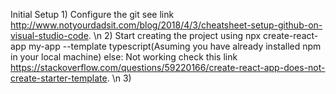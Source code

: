 Initial Setup
    1) Configure the git see link http://www.notyourdadsit.com/blog/2018/4/3/cheatsheet-setup-github-on-visual-studio-code. \n
    2) Start creating the project using npx create-react-app my-app --template typescript(Asuming you have already installed npm in your local machine)
        else: Not working check this link https://stackoverflow.com/questions/59220166/create-react-app-does-not-create-starter-template. \n
    3) 
 